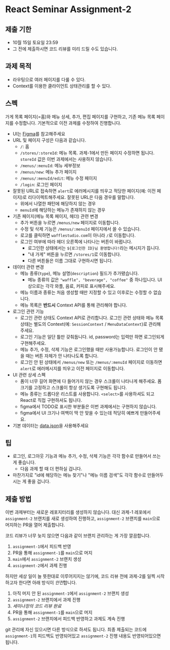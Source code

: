 # React Seminar Assignment-2

## 제출 기한

* 10월 15일 토요일 23:59
* 그 전에 제출하시면 코드 리뷰를 미리 드릴 수도 있습니다.

## 과제 목적

* 라우팅으로 여러 페이지를 다룰 수 있다.
* Context를 이용한 클라이언트 상태관리를 할 수 있다.

## 스펙

가게 목록 페이지(=홈)와 메뉴 상세, 추가, 편집 페이지를 구현하고, 기존 메뉴 목록 페이지를 수정합니다.
기본적으로 이전 과제를 수정하여 진행합니다.

* UI는 [Figma](https://www.figma.com/file/1epI2tF5Lh8EG43zyYVQyn/react-assignment-2?node-id=0%3A1)를 참고해주세요
* URL 및 페이지 구성은 다음과 같습니다.
    * `/`: 홈
    * `/stores/:storeId`: 메뉴 목록. 과제-1에서 만든 페이지 수정하면 됩니다. `storeId` 값은 이번 과제에서는 사용하지 않습니다.
    * `/menus/:menuId`: 메뉴 세부정보
    * `/menus/new`: 메뉴 추가 페이지
    * `/menus/:menuId/edit`: 메뉴 수정 페이지
    * `/login`: 로그인 페이지
* 잘못된 URL로 접속하면 `alert`로 에러메시지를 띄우고 적당한 페이지(예: 이전 페이지)로 리다이렉트해주세요. 잘못된 URL은 다음 경우를 말합니다.
    * 위에서 나열한 패턴에 해당하지 않는 경우
    * `menuId`에 해당하는 메뉴가 존재하지 않는 경우
* 기존 페이지(메뉴 목록 페이지, 헤더) 관련 변경
    * 추가 버튼을 누르면 `/menus/new` 페이지로 이동합니다.
    * 수정 및 삭제 기능은 `/menus/:menuId` 페이지에서 쓸 수 있습니다.
    * 로고를 클릭하면 `wafflestudio.com`이 아니라 `/`로 이동합니다.
    * 로그인 여부에 따라 헤더 오른쪽에 나타나는 버튼이 바뀝니다.
        * 로그인한 상태에서는 `${로그인한 ID}님 환영합니다!`라는 메시지가 뜹니다.
        * "내 가게" 버튼을 누르면 `/stores/1`로 이동합니다.
        * 다른 버튼들은 이름 그대로 구현하시면 됩니다.
* 데이터 관련 변경
    * 메뉴 종류(`type`), 메뉴 설명(`description`) 필드가 추가됐습니다.
        * 메뉴 종류의 값은 `"waffle", "beverage", "coffee"` 중 하나입니다. UI 상으로는 각각 와플, 음료, 커피로 표시해주세요.
    * 메뉴 이름과 종류는 처음 생성할 때만 지정할 수 있고 이후로는 수정할 수 없습니다.
    * 메뉴 목록은 **반드시** Context API를 통해 관리해야 합니다.
* 로그인 관련 기능
    * 로그인 관련 상태도 Context API로 관리합니다. 로그인 관련 상태와 메뉴 목록 상태는 별도의 Context(예: `SessionContext` / `MenuDataContext`)로 관리해주세요.
    * 로그인 기능은 일단 틀만 갖춰둡니다. id, password는 입력만 하면 로그인되게 구현해주세요.
    * 메뉴 추가, 수정, 삭제 기능은 로그인했을 때만 사용가능합니다. 로그인이 안 됐을 때는 버튼 자체가 안 나타나도록 합니다.
    * 로그인 안 된 상태에서 `/menus/new` 또는 `/menus/:menuId` 페이지로 이동하면 `alert`로 에러메시지를 띄우고 이전 페이지로 이동합니다.
* UI 관련 상세 스펙
    * 폼이 너무 길어 화면에 다 들어가지 않는 경우 스크롤이 나타나게 해주세요. 폼 크기를 고정하고 스크롤이 항상 생기도록 구현해도 됩니다.
    * 메뉴 종류는 드롭다운 리스트를 사용합니다. `<select>`를 사용하셔도 되고 React로 직접 구현하셔도 됩니다.
    * figma에서 TODO로 표시한 부분들은 이번 과제에서는 구현하지 않습니다.
    * figma에서 UI 크기나 여백이 딱 안 맞을 수 있는데 적당히 예쁘게 만들어주세요.
* 기본 데이터는 [data.json](data.json)을 사용해주세요

## 팁

* 로그인, 로그아웃 기능과 메뉴 추가, 수정, 삭제 기능은 각각 함수로 만들어서 쓰는 게 좋습니다.
    * 다음 과제 할 때 더 편하실 겁니다.
* 마찬가지로 "id에 해당하는 메뉴 찾기"나 "메뉴 이름 검색"도 각각 함수로 만들어두시는 게 좋을 겁니다.

## 제출 방법

이번 과제부터는 새로운 레포지터리를 생성하지 않습니다. 대신 과제-1 레포에서 `assignment-2` 브랜치를 새로 생성하여 진행하고, `assignment-2` 브랜치를 `main`으로 머지하는 PR을 열어
제출합니다.

코드 리뷰가 너무 늦지 않으면 다음과 같이 브랜치 관리하는 게 가장 깔끔합니다.

1. `assignment-1`에서 피드백 반영
2. PR을 통해 `assignment-1`를 `main`으로 머지
3. `main`에서 `assignment-2` 브랜치 생성
4. `assignment-2`에서 과제 진행

하지만 세상 일이 늘 뜻한대로 이루어지지는 않기에, 코드 리뷰 전에 과제-2를 일찍 시작하고자 한다면 아래 방식이 *안전*합니다.

1. 아직 머지 안 된 `assignment-1`에서 `assignment-2` 브랜치 생성
2. `assignment-2` 브랜치에서 과제 진행
3. *세미나장의 코드 리뷰 완료*
4. PR을 통해 `assignment-1`를 `main`으로 머지
5. `assignment-2` 브랜치에서 피드백 반영하고 과제도 계속 진행

git 관리에 자신 있으시면 다른 방식으로 하셔도 됩니다. 최종 제출되는 코드에 `assignment-1`의 피드백도 반영되어있고 `assignment-2` 진행 내용도 반영되어있으면 됩니다.